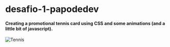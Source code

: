 # desafio-1-papodedev

#### Creating a promotional tennis card using CSS and some animations (and a little bit of javascript).

![Tennis](https://i.imgur.com/ioRqvQN.gif)

